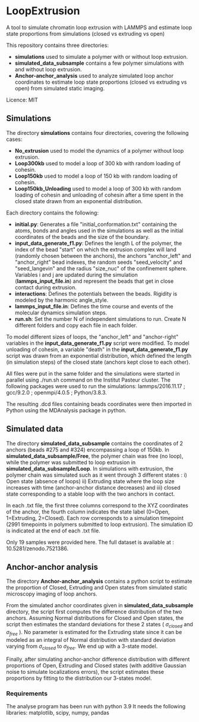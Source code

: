 # LoopExtrusion

A tool to simulate chromatin loop extrusion with LAMMPS and estimate loop state proportions from simulations (closed vs extruding vs open)

This repository contains three directories:
 - **simulations** used to simulate a polymer with or without loop extrusion.
 - **simulated_data_subsample** contains a few polymer simulations with and without loop extrusion.
 - **Anchor-anchor_analysis** used to analyze simulated loop anchor coordinates to estimate loop state proportions (closed vs extruding vs open) from simulated static imaging.

Licence: MIT

## Simulations

The directory **simulations** contains four directories, covering the following cases:
 - **No_extrusion** used to model the dynamics of a polymer without loop extrusion.
 - **Loop300kb** used to model a loop of 300 kb with random loading of cohesin.
 - **Loop150kb** used to model a loop of 150 kb with random loading of cohesin.
 - **Loop150kb_Unloading** used to model a loop of 300 kb with random loading of cohesin and unloading of cohesin after a time spent in the closed state drawn from an exponential distribution.

Each directory contains the following:
 - **initial.py**: Generates a file "initial_conformation.txt" containing the atoms, bonds and angles used in the simulations as well as the initial coordinates of the beads and the size of the boundary.
 - **input_data_generate_f1.py**: Defines the length L of the polymer, the index of the bead "start" on which the extrusion complex will land (randomly chosen between the anchors), the anchors "anchor_left" and "anchor_right" bead indexes, the random seeds "seed_velocity" and "seed_langevin" and the radius "size_nuc" of the confinement sphere. Variables i and j are updated during the simulation (**lammps_input_file.in**) and represent the beads that get in close contact during extrusion.
 - **interactions**: Defines the potentials between the beads. Rigidity is modeled by the harmonic angle_style.
 - **lammps_input_file.in**: Defines the time course and events of the molecular dynamics simulation steps.
 - **run.sh**: Set the number N of independent simulations to run. Create N different folders and copy each file in each folder.

To model different sizes of loops, the "anchor_left" and "anchor-right" variables in the **input_data_generate_f1.py** script were modified.
To model unloading of cohesin, a variable "death" in the **input_data_generate_f1.py** script was drawn from an exponential distribution, which defined the length (in simulation steps) of the closed state (anchors kept close to each other).

All files were put in the same folder and the simulations were started in parallel using ./run.sh command on the Institut Pasteur cluster. The following packages were used to run the simulations: lammps/2016.11.17 ; gcc/9.2.0 ; openmpi/4.0.5 ; Python/3.8.3.

The resulting .dcd files containing beads coordinates were then imported in Python using the MDAnalysis package in python.



## Simulated data

The directory **simulated_data_subsample** contains the coordinates of 2 anchors (beads #275 and #324) encompassing a loop of 150kb. In **simulated_data_subsample/Free**, the polymer chain was free (no loop), while the polymer was submitted to loop extrusion in **simulated_data_subsample/Loop**. In simulations with extrusion, the polymer chain was simulated such as it went through 3 different states : i) Open state  (absence of loops) ii) Extruding state where the loop size increases with time (anchor-anchor distance decreases) and iii) closed state corresponding to a stable loop with the two anchors in contact.

In each .txt file, the first three columns correspond to the XYZ coordinates of the anchor, the fourth column indicates the state label (0=Open, 1=Extruding, 2=Closed). Each row corresponds to a simulation timepoint (2991 timepoints in polymers submitted to loop extrusion). The simulation ID is indicated at the end of each .txt file. 

Only 19 samples were provided here. The full dataset is available at : 10.5281/zenodo.7521386.

## Anchor-anchor analysis

The directory **Anchor-anchor_analysis** contains a python script to estimate the proportion of Closed, Extruding and Open states from simulated static microscopy imaging of loop anchors.

From the simulated anchor coordinates given in **simulated_data_subsample** directory, the script first computes the difference distribution of the two anchors. Assuming Normal distributions for Closed and Open states, the script then estimates the standard deviations for these 2 states ( $\sigma_{closed}$ and $\sigma_{free}$ ). No parameter is estimated for the Extruding state since it can be modeled as an integral of Normal distribution with standard deviation varying from $\sigma_{closed}$ to $\sigma_{free}$. We end up with a 3-state model.

Finally, after simulating anchor-anchor difference distribution with different proportions of Open, Extruding and Closed states (with additive Gaussian noise to simulate localizations errors), the script estimates these proportions by fitting to the distribution our 3-states model.

### Requirements
The analyse program has been run with python 3.9
It needs the following libraries:
matplotlib, scipy, numpy, pandas
